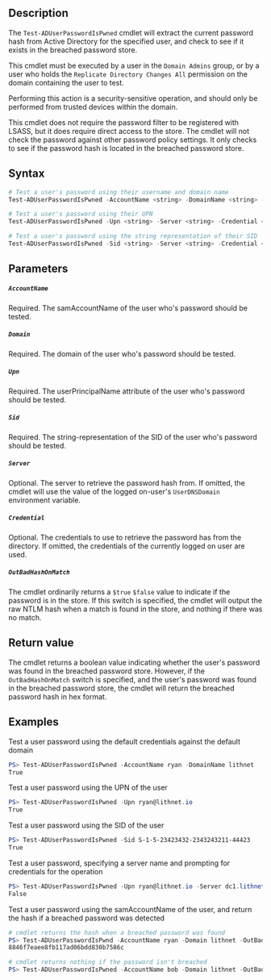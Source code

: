 ## Description
The ```Test-ADUserPasswordIsPwned``` cmdlet will extract the current password hash from Active Directory for the specified user, and check to see if it exists in the breached password store. 

This cmdlet must be executed by a user in the `Domain Admins` group, or by a user who holds the `Replicate Directory Changes All` permission on the domain containing the user to test. 

Performing this action is a security-sensitive operation, and should only be performed from trusted devices within the domain. 

This cmdlet does not require the password filter to be registered with LSASS, but it does require direct access to the store. The cmdlet will not check the password against other password policy settings. It only checks to see if the password hash is located in the breached password store.

## Syntax
```powershell
# Test a user's password using their username and domain name
Test-ADUserPasswordIsPwned -AccountName <string> -DomainName <string> -Server <string> -Credential <PSCredential> -OutBadHashOnMatch

# Test a user's password using their UPN
Test-ADUserPasswordIsPwned -Upn <string> -Server <string> -Credential <PSCredential> -OutBadHashOnMatch

# Test a user's password using the string representation of their SID
Test-ADUserPasswordIsPwned -Sid <string> -Server <string> -Credential <PSCredential> -OutBadHashOnMatch
```

## Parameters
##### `AccountName`
Required. The samAccountName of the user who's password should be tested.

##### `Domain`
Required. The domain of the user who's password should be tested.

##### `Upn`
Required. The userPrincipalName attribute of the user who's password should be tested.

##### `Sid`
Required. The string-representation of the SID of the user who's password should be tested.

##### `Server`
Optional. The server to retrieve the password hash from. If omitted, the cmdlet will use the value of the logged on-user's `UserDNSDomain` environment variable.

##### `Credential`
Optional. The credentials to use to retrieve the password has from the directory. If omitted, the credentials of the currently logged on user are used.

##### `OutBadHashOnMatch`
The cmdlet ordinarily returns a `$true` `$false` value to indicate if the password is in the store. If this switch is specified, the cmdlet will output the raw NTLM hash when a match is found in the store, and nothing if there was no match.

## Return value
The cmdlet returns a boolean value indicating whether the user's password was found in the breached password store. 
However, if the `OutBadHashOnMatch` switch is specified, and the user's password was found in the breached password store, the cmdlet will return the breached password hash in hex format.

## Examples
Test a user password using the default credentials against the default domain
```powershell
PS> Test-ADUserPasswordIsPwned -AccountName ryan -DomainName lithnet
True
```

Test a user password using the UPN of the user
```powershell
PS> Test-ADUserPasswordIsPwned -Upn ryan@lithnet.io
True
```

Test a user password using the SID of the user
```powershell
PS> Test-ADUserPasswordIsPwned -Sid S-1-5-23423432-2343243211-44423
True
```

Test a user password, specifying a server name and prompting for credentials for the operation
```powershell
PS> Test-ADUserPasswordIsPwned -Upn ryan@lithnet.io -Server dc1.lithnet.local -Credentials (Get-Credential)
False
```

Test a user password using the samAccountName of the user, and return the hash if a breached password was detected
```powershell
# cmdlet returns the hash when a breached password was found
PS> Test-ADUserPasswordIsPwnd -AccountName ryan -Domain lithnet -OutBadHashOnMatch
8846f7eaee8fb117ad06bdd830b7586c

# cmdlet returns nothing if the password isn't breached
PS> Test-ADUserPasswordIsPwned -AccountName bob -Domain lithnet -OutBadHashOnMatch
```






